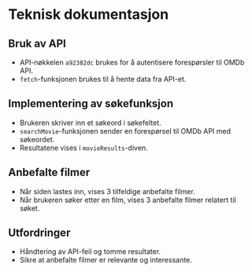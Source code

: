 # Teknisk dokumentasjon

## Bruk av API

- API-nøkkelen `a92382dc` brukes for å autentisere forespørsler til OMDb API.
- `fetch`-funksjonen brukes til å hente data fra API-et.

## Implementering av søkefunksjon

- Brukeren skriver inn et søkeord i søkefeltet.
- `searchMovie`-funksjonen sender en forespørsel til OMDb API med søkeordet.
- Resultatene vises i `movieResults`-diven.

## Anbefalte filmer

- Når siden lastes inn, vises 3 tilfeldige anbefalte filmer.
- Når brukeren søker etter en film, vises 3 anbefalte filmer relatert til søket.

## Utfordringer

- Håndtering av API-feil og tomme resultater.
- Sikre at anbefalte filmer er relevante og interessante.
